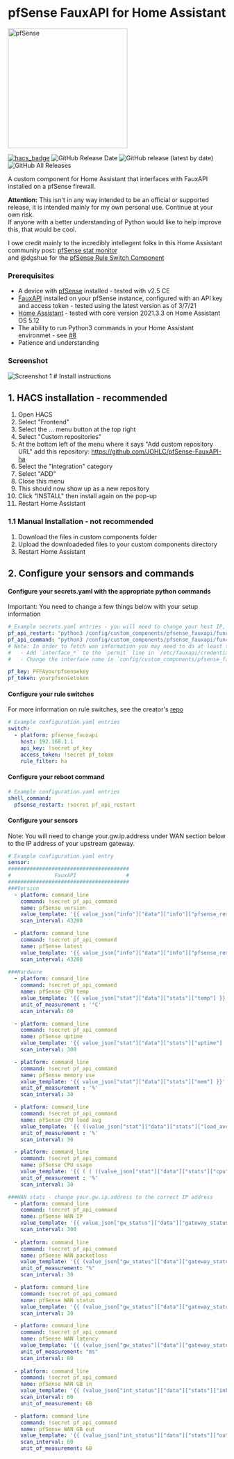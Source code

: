 # pfSense FauxAPI for Home Assistant
<img src="https://raw.githubusercontent.com/home-assistant/brands/master/custom_integrations/pfsense_gateways/logo.png" alt="pfSense" width="275">  

[![hacs_badge](https://img.shields.io/badge/HACS-Custom-orange.svg)](https://github.com/custom-components/hacs)
<img alt="GitHub Release Date" src="https://img.shields.io/github/release-date/johlc/pfSense-FauxAPI-ha"> ![GitHub release (latest by date)](https://img.shields.io/github/v/release/johlc/pfSense-FauxAPI-ha?label=Version&style=flat-square&labelColor=2ea9f4&color=1473ae)
![GitHub All Releases](https://img.shields.io/github/downloads/johlc/pfSense-FauxAPI-ha/total?&label=Total%20Downloads&style=flat-square&labelColor=2ea9f4&color=1473ae) 

A custom component for Home Assistant that interfaces with FauxAPI installed on a pfSense firewall.

**Attention:** This isn't in any way intended to be an official or supported release, it is intended mainly for my own personal use. Continue at your own risk.  
If anyone with a better understanding of Python would like to help improve this, that would be cool. 

I owe credit mainly to the incredibly intellegent folks in this Home Assistant community post: [pfSense stat monitor](https://community.home-assistant.io/t/pfsense-stat-monitor/61070)  
and @dgshue for the [pfSense Rule Switch Component](https://github.com/dgshue/home-assistant-custom-components#pfsense_rule)

### Prerequisites
 - A device with [pfSense](https://www.pfsense.org/) installed - tested with v2.5 CE
 - [FauxAPI](https://github.com/ndejong/pfsense_fauxapi) installed on your pfSense instance, configured with an API key and access token - tested using the latest version as of 3/7/21
 - [Home Assistant](https://www.home-assistant.io/) - tested with core version 2021.3.3 on Home Assistant OS 5.12
 - The ability to run Python3 commands in your Home Assistant environmet - see [#8](https://github.com/JOHLC/pfSense-FauxAPI-ha/issues/8)
 - Patience and understanding 
 
### Screenshot
<img src="https://raw.githubusercontent.com/JOHLC/pfSense-FauxAPI-ha/main/images/sclatest.jpg" alt="Screenshot 1" >
# Install instructions

## 1. HACS installation - recommended<br /> 
1. Open HACS
2. Select "Frontend"
3. Select the ... menu button at the top right
4. Select "Custom repositories"
5. At the bottom left of the menu where it says "Add custom repository URL" add this repository: https://github.com/JOHLC/pfSense-FauxAPI-ha
6. Select the "Integration" category
7. Select "ADD"
8. Close this menu
9. This should now show up as a new repository
10. Click "INSTALL" then install again on the pop-up
11. Restart Home Assistant

### 1.1 Manual Installation - not recommended<br /> 
1. Download the files in custom components folder
2. Upload the downloadeded files to your custom components directory
3. Restart Home Assistant

## 2. Configure your sensors and commands<br /> 

#### Configure your secrets.yaml with the appropriate python commands
Important: You need to change a few things below with your setup information 
```yaml
# Example secrets.yaml entries - you will need to change your host IP, apikey, and accesstoken in each command below
pf_api_restart: "python3 /config/custom_components/pfsense_fauxapi/function-reboot.py 192.168.1.1 PFFAyourapikey youraccesstoken"
pf_api_command: "python3 /config/custom_components/pfsense_fauxapi/function-iterate.py 192.168.1.1 PFFAyourapikey youraccesstoken"
# Note: In order to fetch wan information you may need to do at least the following:
#   - Add `interface_*` to the `permit` line in `/etc/fauxapi/credentials.ini` in your pfSense instance
#   - Change the interface name in `config/custom_components/pfsense_fauxapi/function-iterate.py` if your pfSense wan interface is not `igb0` #e.g. interface = 'igb1' 

pf_key: PFFAyourpfsensekey
pf_token: yourpfsensetoken
```

#### Configure your rule switches
For more information on rule switches, see the creator's [repo](https://github.com/nagyrobi/home-assistant-custom-components-pfsense-ruleswitch)
```yaml
# Example configuration.yaml entries
switch:
  - platform: pfsense_fauxapi
    host: 192.168.1.1
    api_key: !secret pf_key
    access_token: !secret pf_token
    rule_filter: ha
```

#### Configure your reboot command
```yaml
# Example configuration.yaml entries
shell_command:
  pfsense_restart: !secret pf_api_restart
```

#### Configure your sensors
Note: You will need to change your.gw.ip.address under WAN section below to the IP address of your upstream gateway. 
```yaml
# Example configuration.yaml entry
sensor:
#######################################
#              FauxAPI                #
#######################################
###Version
  - platform: command_line
    command: !secret pf_api_command
    name: pfSense version
    value_template: '{{ value_json["info"]["data"]["info"]["pfsense_remote_version"]["installed_version"] }}'
    scan_interval: 43200

  - platform: command_line
    command: !secret pf_api_command
    name: pfSense latest
    value_template: '{{ value_json["info"]["data"]["info"]["pfsense_remote_version"]["version"] }}'
    scan_interval: 43200
    
###Hardware
  - platform: command_line
    command: !secret pf_api_command
    name: pfSense CPU temp
    value_template: '{{ value_json["stat"]["data"]["stats"]["temp"] }}'
    unit_of_measurement : '°C'
    scan_interval: 60

  - platform: command_line
    command: !secret pf_api_command
    name: pfSense uptime
    value_template: '{{ value_json["stat"]["data"]["stats"]["uptime"] | regex_replace(find=" days ",replace=":",ignorecase=True) | regex_replace(find=" day ",replace=":",ignorecase=True) | regex_replace(find=" hours ",replace=":",ignorecase=True) | regex_replace(find=" hour ",replace=":",ignorecase=True)| regex_replace(find=" Minutes ",replace=":",ignorecase=True) | regex_replace(find=" Minute ",replace=":",ignorecase=True) | regex_replace(find=" Seconds",replace="",ignorecase=True) | regex_replace(find=" Second",replace="",ignorecase=True) }}'
    scan_interval: 300

  - platform: command_line
    command: !secret pf_api_command
    name: pfSense memory use
    value_template: '{{ value_json["stat"]["data"]["stats"]["mem"] }}'
    unit_of_measurement : '%'
    scan_interval: 30

  - platform: command_line
    command: !secret pf_api_command
    name: pfSense CPU load avg
    value_template: '{{ ((value_json["stat"]["data"]["stats"]["load_average"][0] | float) * 100.0 / 2.0 ) | round(0) }}'
    unit_of_measurement : '%'
    scan_interval: 30

  - platform: command_line
    command: !secret pf_api_command
    name: pfSense CPU usage
    value_template: '{{ ( ( ((value_json["stat"]["data"]["stats"]["cpu"].split("|")[0] | float) / (value_json["stat"]["data"]["stats"]["cpu"].split("|")[1] | float)) - 1.0 ) * 100.0 ) | round(1) }}'
    unit_of_measurement : '%'
    scan_interval: 30

###WAN stats - change your.gw.ip.address to the correct IP address
  - platform: command_line
    command: !secret pf_api_command
    name: pfSense WAN IP
    value_template: '{{ value_json["gw_status"]["data"]["gateway_status"]["your.gw.ip.address"]["srcip"] }}'
    scan_interval: 300
    
  - platform: command_line
    command: !secret pf_api_command
    name: pfSense WAN packetloss
    value_template: '{{ (value_json["gw_status"]["data"]["gateway_status"]["your.gw.ip.address"]["loss"]) | regex_replace(find="%",replace="",ignorecase=True) }}'
    unit_of_measurement: "%"
    scan_interval: 30

  - platform: command_line
    command: !secret pf_api_command
    name: pfSense WAN status
    value_template: '{{ (value_json["gw_status"]["data"]["gateway_status"]["your.gw.ip.address"]["status"]) }}'
    scan_interval: 30

  - platform: command_line
    command: !secret pf_api_command
    name: pfSense WAN latency
    value_template: '{{ (value_json["gw_status"]["data"]["gateway_status"]["your.gw.ip.address"]["delay"]) | regex_replace(find="ms",replace="",ignorecase=True) }}' 
    unit_of_measurement: "ms"
    scan_interval: 60
    
  - platform: command_line
    command: !secret pf_api_command
    name: pfSense WAN GB in
    value_template: '{{ (value_json["int_status"]["data"]["stats"]["inbytes"] | float / 1000 / 1000 / 1000) | round(2)}}'
    scan_interval: 60
    unit_of_measurement: GB

  - platform: command_line
    command: !secret pf_api_command
    name: pfSense WAN GB out
    value_template: '{{ (value_json["int_status"]["data"]["stats"]["outbytes"] | float / 1000 / 1000 / 1000) | round(2)}}'
    scan_interval: 60
    unit_of_measurement: GB
